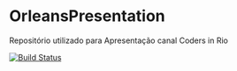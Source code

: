 # OrleansPresentation
Repositório utilizado para Apresentação canal Coders in Rio

[![Build Status](https://img.shields.io/appveyor/ci/thiagoloureiro/orleanspresentation/master.svg)](https://ci.appveyor.com/project/thiagoloureiro/orleanspresentation) 
